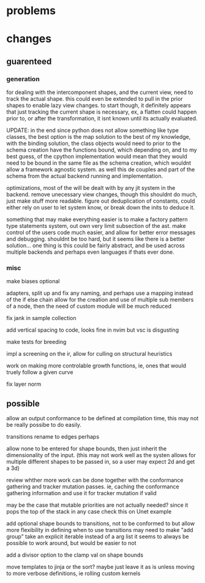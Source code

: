 # problems

# changes

## guarenteed

### generation 

for dealing with the intercomponent shapes, and the current view, need to track the actual shape.
this could even be extended to pull in the prior shapes to enable lazy view changes.
to start though, it definitely appears that just tracking the current shape is necessary, 
ex, a flatten could happen prior to, or after the transformation, it isnt known until its actually evaluated.

UPDATE: in the end since python does not allow something like type classes, the best option is the map solution
to the best of my knowledge, with the binding solution, the class objects would need to prior to the schema creation have the functions bound,
which depending on, and to my best guess, of the cpython implementation would mean that they would need to be bound in the same file as the schema creation,
which wouldnt allow a framework agnostic system.
as well this de couples and part of the schema from the actual backend running and implementation.

optimizations, most of the will be dealt with by any jit system in the backend.
remove unecessary view changes, though this shouldnt do much, just make stuff more readable. 
figure out deduplication of constants, could either rely on user to let system know, or break down the inits to deduce it.

something that may make everything easier is to make a factory pattern type statements system, out own very limit subsection of the ast.
make control of the users code much easier, and allow for better error messages and debugging.
shouldnt be too hard, but it seems like there is a better solution...
one thing is this could be fairly abstract, and be used across multiple backends and perhaps even languages if thats ever done.

### misc

make biases optional

adapters, split up and fix any naming, and perhaps use a mapping instead of the if else chain
allow for the creation and use of multiple sub members of a node, then the need of custom module will be much reduced 

fix jank in sample collection

add vertical spacing to code, looks fine in nvim but vsc is disgusting

make tests for breeding

impl a screening on the ir, allow for culling on structural heuristics

work on making more controlable growth functions, ie, ones that would truely follow a given curve

fix layer norm

## possible

allow an output conformance to be defined at compilation time, this may not be really possibe to do easily.

transitions rename to edges perhaps

allow none to be entered for shape bounds, then just inherit the dimensionality of the input.
(this may not work well as the systen allows for multiple different shapes to be passed in, so a user may expect 2d and get a 3d)

review whther more work can be done together with the conformance gathering and tracker mutation passes.
ie, caching the conformance gathering information and use it for tracker mutation if valid

may be the case that mutable priorities are not actually needed? since it pops the top of the stack in any case
check this on Unet example

add optional shape bounds to transitions, not to be conformed to but allow more flexibility in defining when to use transitions
may need to make "add group" take an explicit iterable instead of a arg list
it seems to always be possible to work around, but would be easier to not

add a divisor option to the clamp val on shape bounds

move templates to jinja or the sort?
maybe just leave it as is unless moving to more verbose definitions, ie rolling custom kernels
